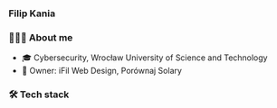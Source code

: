 ### Filip Kania

### 👨🏻‍💻 About me
- 🎓 Cybersecurity, Wrocław University of Science and Technology
- 💼 Owner: iFil Web Design, Porównaj Solary

### 🛠 Tech stack

<!--
**FilipK00/FilipK00** is a ✨ _special_ ✨ repository because its `README.md` (this file) appears on your GitHub profile.

<h1>Here are some ideas to get you started:</h1>

- 🔭 I’m currently working on ...
- 🌱 I’m currently learning ...
- 👯 I’m looking to collaborate on ...
- 🤔 I’m looking for help with ...
- 💬 Ask me about ...
- 📫 How to reach me: ...
- 😄 Pronouns: ...

- ⚡ Fun fact: ...
-->
